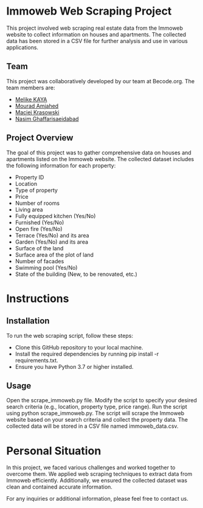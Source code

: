 # Immoweb Web Scraping Project

This project involved web scraping real estate data from the Immoweb website to collect information on houses and apartments. The collected data has been stored in a CSV file for further analysis and use in various applications.

## Team

This project was collaboratively developed by our team at Becode.org. The team members are:

- [Melike KAYA](https://github.com/melikkekaya)
- [Mourad Amjahed](https://github.com/Mourad-Amj)
- [Maciej Krasowski](https://github.com/maciejkrsk)
- [Nasim Ghaffarisaeidabad](https://github.com/Nafas2023)

## Project Overview

The goal of this project was to gather comprehensive data on houses and apartments listed on the Immoweb website. The collected dataset includes the following information for each property:

   - Property ID
   - Location
   - Type of property
   - Price
   - Number of rooms
   - Living area
   - Fully equipped kitchen (Yes/No)
   - Furnished (Yes/No)
   - Open fire (Yes/No)
   - Terrace (Yes/No) and its area
   - Garden (Yes/No) and its area
   - Surface of the land
   - Surface area of the plot of land
   - Number of facades
   - Swimming pool (Yes/No)
   - State of the building (New, to be renovated, etc.)

# Instructions

## Installation
To run the web scraping script, follow these steps:

- Clone this GitHub repository to your local machine.
- Install the required dependencies by running pip install -r requirements.txt.
- Ensure you have Python 3.7 or higher installed.

## Usage

Open the scrape_immoweb.py file.
Modify the script to specify your desired search criteria (e.g., location, property type, price range).
Run the script using python scrape_immoweb.py.
The script will scrape the Immoweb website based on your search criteria and collect the property data.
The collected data will be stored in a CSV file named immoweb_data.csv.

# Personal Situation
In this project, we faced various challenges and worked together to overcome them. We applied web scraping techniques to extract data from Immoweb efficiently. Additionally, we ensured the collected dataset was clean and contained accurate information.


For any inquiries or additional information, please feel free to contact us.